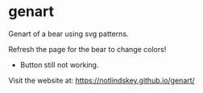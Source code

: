 # genart
Genart of a bear using svg patterns.

Refresh the page for the bear to change colors!

- Button still not working.

Visit the website at: https://notlindskey.github.io/genart/
